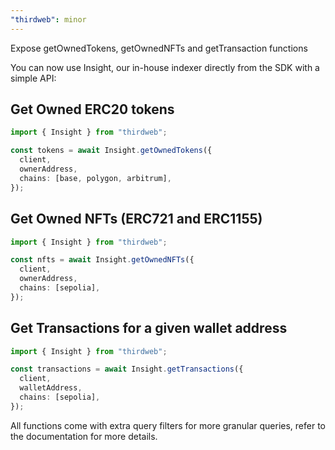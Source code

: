 ```yaml
---
"thirdweb": minor
---
```


Expose getOwnedTokens, getOwnedNFTs and getTransaction functions

You can now use Insight, our in-house indexer directly from the SDK with a simple API:

## Get Owned ERC20 tokens

```ts
import { Insight } from "thirdweb";

const tokens = await Insight.getOwnedTokens({
  client,
  ownerAddress,
  chains: [base, polygon, arbitrum],
});
```

## Get Owned NFTs (ERC721 and ERC1155)

```ts
import { Insight } from "thirdweb";

const nfts = await Insight.getOwnedNFTs({
  client,
  ownerAddress,
  chains: [sepolia],
});
```

## Get Transactions for a given wallet address

```ts
import { Insight } from "thirdweb";

const transactions = await Insight.getTransactions({
  client,
  walletAddress,
  chains: [sepolia],
});
```

All functions come with extra query filters for more granular queries, refer to the documentation for more details.
